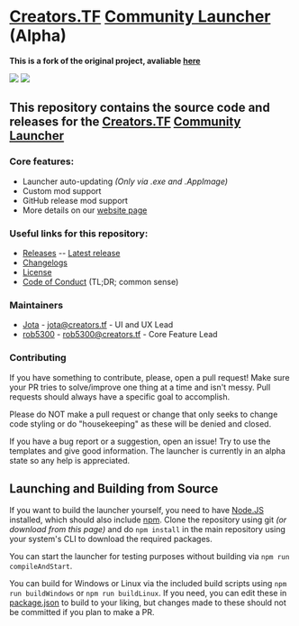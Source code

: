 # [Creators.TF](https://creators.tf) [Community Launcher](https://creators.tf/launcher) (Alpha)

**This is a fork of the original project, avaliable [here](https://github.com/ampersoftware/Creators.TF-Community-Launcher)**

[![](https://github.com/ampersoftware/Creators.TF-Community-Launcher/actions/workflows/ci.yml/badge.svg)](https://github.com/ampersoftware/Creators.TF-Community-Launcher/actions/workflows/ci.yml)
[![](https://github.com/ampersoftware/Creators.TF-Community-Launcher/actions/workflows/release.yml/badge.svg)](https://github.com/ampersoftware/Creators.TF-Community-Launcher/actions/workflows/release.yml)

## This repository contains the source code and releases for the [Creators.TF](https://creators.tf) [Community Launcher](https://creators.tf/launcher)

### Core features:
* Launcher auto-updating *(Only via .exe and .AppImage)*
* Custom mod support
* GitHub release mod support
* More details on our [website page](https://creators.tf/launcher)

### Useful links for this repository:
* [Releases](https://github.com/ampersoftware/Creators.TF-Community-Launcher/releases) -- [Latest release](https://github.com/ampersoftware/Creators.TF-Community-Launcher/releases/latest)
* [Changelogs](https://github.com/ampersoftware/Creators.TF-Community-Launcher/blob/master/changelog.md)
* [License](https://github.com/ampersoftware/Creators.TF-Community-Launcher/blob/master/LICENSE)
* [Code of Conduct](https://github.com/ampersoftware/Creators.TF-Community-Launcher/blob/master/CODE_OF_CONDUCT.md) (TL;DR; common sense)

### Maintainers
* [Jota](https://github.com/jota11) - jota@creators.tf - UI and UX Lead
* [rob5300](https://github.com/rob5300) - rob5300@creators.tf - Core Feature Lead

### Contributing
If you have something to contribute, please, open a pull request! Make sure your PR tries to solve/improve one thing at a time and isn't messy. Pull requests should always have a specific goal to accomplish.

Please do NOT make a pull request or change that only seeks to change code styling or do "housekeeping" as these will be denied and closed.

If you have a bug report or a suggestion, open an issue! Try to use the templates and give good information.
The launcher is currently in an alpha state so any help is appreciated.

## Launching and Building from Source
If you want to build the launcher yourself, you need to have [Node.JS](https://nodejs.org/en/download/) installed, which should also include [npm](https://www.npmjs.com/get-npm).
Clone the repository using git *(or download from this page)* and do `npm install` in the main repository using your system's CLI to download the required packages.

You can start the launcher for testing purposes without building via `npm run compileAndStart`.

You can build for Windows or Linux via the included build scripts using `npm run buildWindows` or `npm run buildLinux`.
If you need, you can edit these in [package.json](https://github.com/ampersoftware/Creators.TF-Community-Launcher/blob/master/package.json#L9) to build to your liking, but changes made to these should not be committed if you plan to make a PR.
